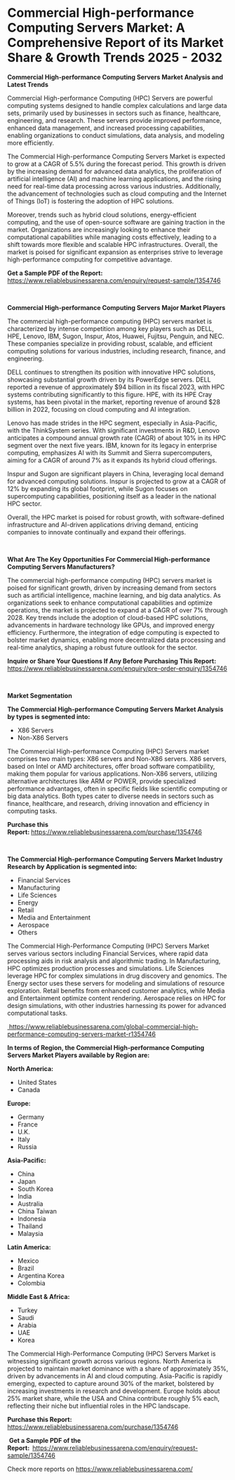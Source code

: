 <p><h1>Commercial High-performance Computing Servers Market: A Comprehensive Report of its Market Share & Growth Trends 2025 - 2032</h1></p><p><strong>Commercial High-performance Computing Servers Market Analysis and Latest Trends</strong></p>
<p><p>Commercial High-performance Computing (HPC) Servers are powerful computing systems designed to handle complex calculations and large data sets, primarily used by businesses in sectors such as finance, healthcare, engineering, and research. These servers provide improved performance, enhanced data management, and increased processing capabilities, enabling organizations to conduct simulations, data analysis, and modeling more efficiently.</p><p>The Commercial High-performance Computing Servers Market is expected to grow at a CAGR of 5.5% during the forecast period. This growth is driven by the increasing demand for advanced data analytics, the proliferation of artificial intelligence (AI) and machine learning applications, and the rising need for real-time data processing across various industries. Additionally, the advancement of technologies such as cloud computing and the Internet of Things (IoT) is fostering the adoption of HPC solutions. </p><p>Moreover, trends such as hybrid cloud solutions, energy-efficient computing, and the use of open-source software are gaining traction in the market. Organizations are increasingly looking to enhance their computational capabilities while managing costs effectively, leading to a shift towards more flexible and scalable HPC infrastructures. Overall, the market is poised for significant expansion as enterprises strive to leverage high-performance computing for competitive advantage.</p></p>
<p><strong>Get a Sample PDF of the Report:&nbsp;</strong> <a href="https://www.reliablebusinessarena.com/enquiry/request-sample/1354746?utm_campaign=3586&utm_medium=2&utm_source=Github&utm_content=ia&utm_term=08042025&utm_id=commercial-high-performance-computing-servers">https://www.reliablebusinessarena.com/enquiry/request-sample/1354746</a></p>
<p>&nbsp;</p>
<p><strong>Commercial High-performance Computing Servers Major Market Players</strong></p>
<p><p>The commercial high-performance computing (HPC) servers market is characterized by intense competition among key players such as DELL, HPE, Lenovo, IBM, Sugon, Inspur, Atos, Huawei, Fujitsu, Penguin, and NEC. These companies specialize in providing robust, scalable, and efficient computing solutions for various industries, including research, finance, and engineering.</p><p>DELL continues to strengthen its position with innovative HPC solutions, showcasing substantial growth driven by its PowerEdge servers. DELL reported a revenue of approximately $94 billion in its fiscal 2023, with HPC systems contributing significantly to this figure. HPE, with its HPE Cray systems, has been pivotal in the market, reporting revenue of around $28 billion in 2022, focusing on cloud computing and AI integration.</p><p>Lenovo has made strides in the HPC segment, especially in Asia-Pacific, with the ThinkSystem series. With significant investments in R&D, Lenovo anticipates a compound annual growth rate (CAGR) of about 10% in its HPC segment over the next five years. IBM, known for its legacy in enterprise computing, emphasizes AI with its Summit and Sierra supercomputers, aiming for a CAGR of around 7% as it expands its hybrid cloud offerings.</p><p>Inspur and Sugon are significant players in China, leveraging local demand for advanced computing solutions. Inspur is projected to grow at a CAGR of 12% by expanding its global footprint, while Sugon focuses on supercomputing capabilities, positioning itself as a leader in the national HPC sector.</p><p>Overall, the HPC market is poised for robust growth, with software-defined infrastructure and AI-driven applications driving demand, enticing companies to innovate continually and expand their offerings.</p></p>
<p>&nbsp;</p>
<p><strong>What Are The Key Opportunities For Commercial High-performance Computing Servers Manufacturers?</strong></p>
<p><p>The commercial high-performance computing (HPC) servers market is poised for significant growth, driven by increasing demand from sectors such as artificial intelligence, machine learning, and big data analytics. As organizations seek to enhance computational capabilities and optimize operations, the market is projected to expand at a CAGR of over 7% through 2028. Key trends include the adoption of cloud-based HPC solutions, advancements in hardware technology like GPUs, and improved energy efficiency. Furthermore, the integration of edge computing is expected to bolster market dynamics, enabling more decentralized data processing and real-time analytics, shaping a robust future outlook for the sector.</p></p>
<p><strong>Inquire or Share Your Questions If Any Before Purchasing This Report:</strong> <a href="https://www.reliablebusinessarena.com/enquiry/pre-order-enquiry/1354746?utm_campaign=3586&utm_medium=2&utm_source=Github&utm_content=ia&utm_term=08042025&utm_id=commercial-high-performance-computing-servers">https://www.reliablebusinessarena.com/enquiry/pre-order-enquiry/1354746</a></p>
<p>&nbsp;</p>
<p><strong>Market Segmentation</strong></p>
<p><strong>The Commercial High-performance Computing Servers Market Analysis by types is segmented into:</strong></p>
<p><ul><li>X86 Servers</li><li>Non-X86 Servers</li></ul></p>
<p><p>The Commercial High-performance Computing (HPC) Servers market comprises two main types: X86 servers and Non-X86 servers. X86 servers, based on Intel or AMD architectures, offer broad software compatibility, making them popular for various applications. Non-X86 servers, utilizing alternative architectures like ARM or POWER, provide specialized performance advantages, often in specific fields like scientific computing or big data analytics. Both types cater to diverse needs in sectors such as finance, healthcare, and research, driving innovation and efficiency in computing tasks.</p></p>
<p><strong>Purchase this Report:&nbsp;</strong><a href="https://www.reliablebusinessarena.com/purchase/1354746?utm_campaign=3586&utm_medium=2&utm_source=Github&utm_content=ia&utm_term=08042025&utm_id=commercial-high-performance-computing-servers">https://www.reliablebusinessarena.com/purchase/1354746</a></p>
<p>&nbsp;</p>
<p><strong>The Commercial High-performance Computing Servers Market Industry Research by Application is segmented into:</strong></p>
<p><ul><li>Financial Services</li><li>Manufacturing</li><li>Life Sciences</li><li>Energy</li><li>Retail</li><li>Media and Entertainment</li><li>Aerospace</li><li>Others</li></ul></p>
<p><p>The Commercial High-Performance Computing (HPC) Servers Market serves various sectors including Financial Services, where rapid data processing aids in risk analysis and algorithmic trading. In Manufacturing, HPC optimizes production processes and simulations. Life Sciences leverage HPC for complex simulations in drug discovery and genomics. The Energy sector uses these servers for modeling and simulations of resource exploration. Retail benefits from enhanced customer analytics, while Media and Entertainment optimize content rendering. Aerospace relies on HPC for design simulations, with other industries harnessing its power for advanced computational tasks.</p></p>
<p><a href="https://www.reliablebusinessarena.com/global-commercial-high-performance-computing-servers-market-r1354746?utm_campaign=3586&utm_medium=2&utm_source=Github&utm_content=ia&utm_term=08042025&utm_id=commercial-high-performance-computing-servers">&nbsp;https://www.reliablebusinessarena.com/global-commercial-high-performance-computing-servers-market-r1354746</a></p>
<p><strong>In terms of Region, the Commercial High-performance Computing Servers Market Players available by Region are:</strong></p>
<p>
    <p> <strong> North America: </strong>
        <ul>
            <li>United States</li>
            <li>Canada</li>
        </ul>
        </p> 
    <p> <strong> Europe: </strong>
        <ul>
            <li>Germany</li>
            <li>France</li>
            <li>U.K.</li>
            <li>Italy</li>
            <li>Russia</li>
        </ul>
        </p> 
    <p> <strong> Asia-Pacific: </strong>
        <ul>
            <li>China</li>
            <li>Japan</li>
            <li>South Korea</li>
            <li>India</li>
            <li>Australia</li>
            <li>China Taiwan</li>
            <li>Indonesia</li>
            <li>Thailand</li>
            <li>Malaysia</li>
        </ul>
        </p> 
    <p> <strong> Latin America: </strong>
        <ul>
            <li>Mexico</li>
            <li>Brazil</li>
            <li>Argentina Korea</li>
            <li>Colombia</li>
        </ul>
        </p> 
    <p> <strong> Middle East & Africa: </strong>
        <ul>
            <li>Turkey</li>
            <li>Saudi</li>
            <li>Arabia</li>
            <li>UAE</li>
            <li>Korea</li>
        </ul>
    </p>
    </p>
<p><p>The Commercial High-Performance Computing (HPC) Servers Market is witnessing significant growth across various regions. North America is projected to maintain market dominance with a share of approximately 35%, driven by advancements in AI and cloud computing. Asia-Pacific is rapidly emerging, expected to capture around 30% of the market, bolstered by increasing investments in research and development. Europe holds about 25% market share, while the USA and China contribute roughly 5% each, reflecting their niche but influential roles in the HPC landscape.</p></p>
<p><strong>Purchase this Report: </strong><a href="https://www.reliablebusinessarena.com/purchase/1354746?utm_campaign=3586&utm_medium=2&utm_source=Github&utm_content=ia&utm_term=08042025&utm_id=commercial-high-performance-computing-servers">https://www.reliablebusinessarena.com/purchase/1354746</a></p>
<p>&nbsp;<strong>Get a Sample PDF of the Report:&nbsp;&nbsp;</strong><a href="https://www.reliablebusinessarena.com/enquiry/request-sample/1354746?utm_campaign=3586&utm_medium=2&utm_source=Github&utm_content=ia&utm_term=08042025&utm_id=commercial-high-performance-computing-servers">https://www.reliablebusinessarena.com/enquiry/request-sample/1354746</a></p>
<p><strong></strong></p>
<p>Check more reports on <a href="https://www.reliablebusinessarena.com/?utm_campaign=3586&utm_medium=2&utm_source=Github&utm_content=ia&utm_term=08042025&utm_id=commercial-high-performance-computing-servers">https://www.reliablebusinessarena.com/</a></p>